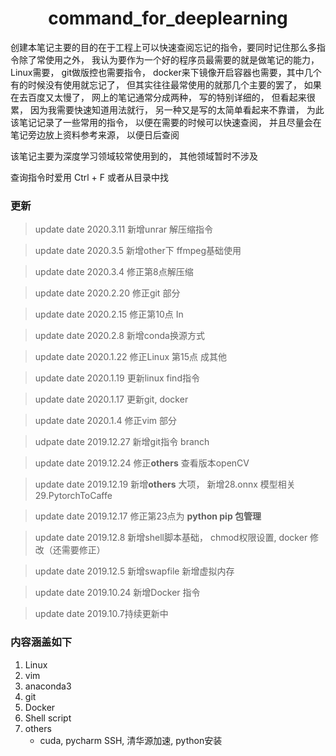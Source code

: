 <h1 align=center>command_for_deeplearning</h1>

创建本笔记主要的目的在于工程上可以快速查阅忘记的指令，要同时记住那么多指令除了常使用之外， 我认为要作为一个好的程序员最需要的就是做笔记的能力，Linux需要， git做版控也需要指令， docker来下镜像开启容器也需要，其中几个有的时候没有使用就忘记了， 但其实往往最常使用的就那几个主要的罢了， 如果在去百度又太慢了， 网上的笔记通常分成两种， 写的特别详细的， 但看起来很累， 因为我需要快速知道用法就行， 另一种又是写的太简单看起来不靠谱， 为此该笔记记录了一些常用的指令， 以便在需要的时候可以快速查阅， 并且尽量会在笔记旁边放上资料参考来源， 以便日后查阅

该笔记主要为深度学习领域较常使用到的， 其他领域暂时不涉及

查询指令时爱用 Ctrl + F 或者从目录中找



### 更新

>update date 2020.3.11 新增unrar 解压缩指令

>update date 2020.3.5 新增other下 ffmpeg基础使用

>update date 2020.3.4 修正第8点解压缩

>update date 2020.2.20 修正git 部分

>update date 2020.2.15 修正第10点 In

>update date 2020.2.8 新增conda换源方式

>update date 2020.1.22 修正Linux 第15点 成其他

>update date 2020.1.19 更新linux find指令

>update date 2020.1.17 更新git, docker

>update date 2020.1.4 修正vim 部分

>udpate date 2019.12.27 新增git指令 branch

>update date 2019.12.24 修正**others** 查看版本openCV

>update date 2019.12.19 新增**others** 大项， 新增28.onnx 模型相关 29.PytorchToCaffe

>update date 2019.12.17 修正第23点为 **python pip 包管理**

>update date 2019.12.8 新增shell脚本基础， chmod权限设置, docker 修改（还需要修正）

>update date 2019.12.5 新增swapfile 新增虚拟内存

>update date 2019.10.24 新增Docker 指令



>update date 2019.10.7持续更新中

### 内容涵盖如下

1. Linux
2. vim
3. anaconda3
4. git
5. Docker
6. Shell script
7. others
    - cuda, pycharm SSH, 清华源加速, python安装





